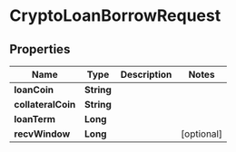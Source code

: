 

# CryptoLoanBorrowRequest


## Properties

| Name | Type | Description | Notes |
|------------ | ------------- | ------------- | -------------|
|**loanCoin** | **String** |  |  |
|**collateralCoin** | **String** |  |  |
|**loanTerm** | **Long** |  |  |
|**recvWindow** | **Long** |  |  [optional] |



